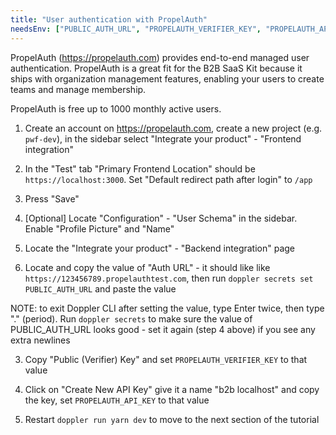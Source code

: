```yaml
---
title: "User authentication with PropelAuth"
needsEnv: ["PUBLIC_AUTH_URL", "PROPELAUTH_VERIFIER_KEY", "PROPELAUTH_API_KEY"]
---
```


PropelAuth (<a href="https://propelauth.com" >https://propelauth.com</a>) provides end-to-end managed user authentication. PropelAuth is a great fit for the B2B SaaS Kit because it ships with organization management features, enabling your users to create teams and manage membership.

PropelAuth is free up to 1000 monthly active users.

1. Create an account on <a href="https://propelauth.com" >https://propelauth.com</a>, create a new project (e.g. `pwf-dev`), in the sidebar select "Integrate your product" - "Frontend integration"

1. In the "Test" tab "Primary Frontend Location" should be `https://localhost:3000`. Set "Default redirect path after login" to `/app`

1. Press "Save"

1. [Optional] Locate "Configuration" - "User Schema" in the sidebar. Enable "Profile Picture" and "Name"

1. Locate the "Integrate your product" - "Backend integration" page

1. Locate and copy the value of "Auth URL" - it should like like `https://123456789.propelauthtest.com`, then run `doppler secrets set PUBLIC_AUTH_URL` and paste the value

NOTE: to exit Doppler CLI after setting the value, type Enter twice, then type "." (period). Run `doppler secrets` to make sure the value of PUBLIC_AUTH_URL looks good - set it again (step 4 above) if you see any extra newlines

3. Copy "Public (Verifier) Key" and set `PROPELAUTH_VERIFIER_KEY` to that value

4. Click on "Create New API Key" give it a name "b2b localhost" and copy the key, set `PROPELAUTH_API_KEY` to that value

5. Restart `doppler run yarn dev` to move to the next section of the tutorial
